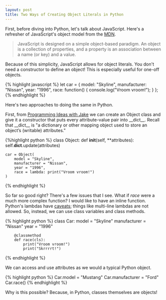 ```yaml
---
layout: post
title: Two Ways of Creating Object Literals in Python
---
```

First, before diving into Python, let's talk about JavaScript. Here's a refresher of JavaScript's object model from the [MDN](https://developer.mozilla.org/en-US/docs/Web/JavaScript/Guide/Working_with_Objects).

> JavaScript is designed on a simple object-based paradigm. An object is a collection of properties, and a property is an association between a name (or key) and a value.

Because of this simplicity, JavaScript allows for object literals. You don't need a constructor to define an object! This is especially useful for one-off objects.

{% highlight javascript %}
    let car = {
      model: "Skyline",
      manufacturer: "Nissan",
      year: "1996",
      race: function() {
        console.log("Vroom vroom!");
      }
    };
{% endhighlight %}

Here's two approaches to doing the same in Python.

First, from [Programming Ideas with Jake](https://programmingideaswithjake.wordpress.com/2016/05/07/object-literals-in-python/) we can create an Object class and give it a constructor that puts every attribute-value pair into \_\_dict\_\_. Recall that \_\_dict\_\_ is "a dictionary or other mapping object used to store an object’s (writable) attributes."

{%highlight python %}
    class Object:
       def __init__(self, **attributes):
          self.__dict__.update(attributes)

    car = Object(
        model = "Skyline",
        manufacturer = "Nissan",
        year = "1996",
        race = lambda: print("Vroom vroom!")
    )
{% endhighlight %}

So far so good right? There's a few issues that I see. What if *race* were a much more complex function? I would like to have an inline function. Python's lambdas have [caveats](https://www.artima.com/weblogs/viewpost.jsp?thread=147358); things like multi-line lambdas are not allowed. So, instead, we can use class variables and class methods.

{% highlight python %}
    class Car:
        model = "Skyline"
        manufacturer = "Nissan"
        year = "1996"

        @classmethod
        def race(cls):
            print("Vroom vroom!")
            print("Skrrrrt!")
{% endhighlight %}

We can access and use attributes as we would a typical Python object.

{% highlight python %}
      Car.model = "Mustang"
      Car.manufacturer = "Ford"
      Car.race()
{% endhighlight %}

Why is this possible? Because, in Python, classes themselves are objects!
